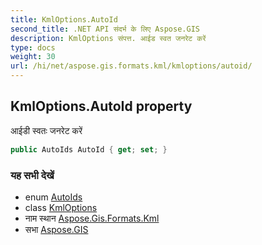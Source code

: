 ```yaml
---
title: KmlOptions.AutoId
second_title: .NET API संदर्भ के लिए Aspose.GIS
description: KmlOptions संपत्त. आईड स्वत जनरेट करें
type: docs
weight: 30
url: /hi/net/aspose.gis.formats.kml/kmloptions/autoid/
---
```

## KmlOptions.AutoId property

आईडी स्वतः जनरेट करें

```csharp
public AutoIds AutoId { get; set; }
```

### यह सभी देखें

* enum [AutoIds](../../../aspose.gis/autoids/)
* class [KmlOptions](../)
* नाम स्थान [Aspose.Gis.Formats.Kml](../../kmloptions/)
* सभा [Aspose.GIS](../../../)


